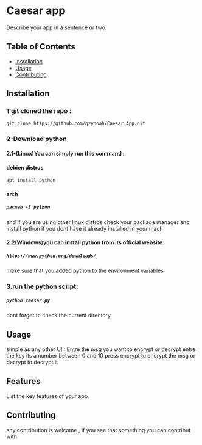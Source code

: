 # Caesar app

Describe your app in a sentence or two.

## Table of Contents

- [Installation](#installation)
- [Usage](#usage)
- [Contributing](#contributing)


## Installation

### 1'git cloned the repo :
`git clone https://github.com/gzynoah/Caesar_App.git`
### 2-Download python
#### 2.1-(Linux)You can simply run this command :
#### debien distros 
`apt install python`
#### arch
##### `pacman -S python`
and if you are using other linux distros check your package manager and install python if you dont have it already installed in your mach
#### 2.2(Windows)you can install python from its official website:
##### `https://www.python.org/downloads/`
make sure that you added python to the environment variables
### 3.run the python script:
##### `python caesar.py`
dont forget to check the current directory 



## Usage
simple as any other UI :
Entre the msg you want to encrypt or decrypt entre 
the key its a number between 0 and 10
press encrypt to encrypt the msg or decrypt to decrypt it

## Features

List the key features of your app.

## Contributing

any contribution is welcome , if you see that something you can contribut with






